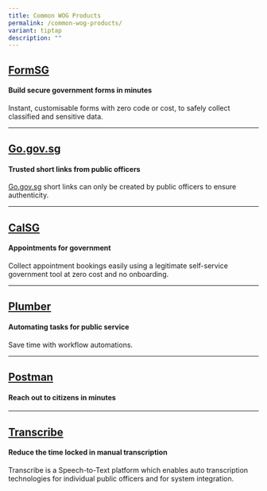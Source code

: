 ```yaml
---
title: Common WOG Products
permalink: /common-wog-products/
variant: tiptap
description: ""
---
```

<h2><a href="https://form.gov.sg" rel="noopener nofollow" target="_blank">FormSG</a></h2>
<h4><strong>Build secure government forms in minutes</strong></h4>
<p>Instant, customisable forms with zero code or cost, to safely collect
classified and sensitive data.</p>
<hr>
<h2><a href="https://go.gov.sg" rel="noopener nofollow" target="_blank">Go.gov.sg</a></h2>
<h4><strong>Trusted short links from public officers</strong></h4>
<p><a href="http://Go.gov.sg" rel="noopener noreferrer nofollow" target="_blank">Go.gov.sg</a> short
links can only be created by public officers to ensure authenticity.</p>
<hr>
<h2><a href="https://cal.gov.sg" rel="noopener nofollow" target="_blank">CalSG</a></h2>
<p></p>
<h4><strong>Appointments for government</strong></h4>
<p>Collect appointment bookings easily using a legitimate self-service government
tool at zero cost and no onboarding.</p>
<hr>
<h2><a href="https://plumber.gov.sg" rel="noopener nofollow" target="_blank">Plumber</a></h2>
<h4><strong>Automating tasks for public service</strong></h4>
<p>Save time with workflow automations.</p>
<hr>
<h2><a href="https://postman.gov.sg" rel="noopener nofollow" target="_blank">Postman</a></h2>
<h4><strong>Reach out to citizens in minutes</strong></h4>
<hr>
<h2><a href="https://www.transcribe.gov.sg/" rel="noopener nofollow" target="_blank">Transcribe</a></h2>
<h4><strong>Reduce the time locked in manual transcription</strong></h4>
<p>Transcribe is a Speech-to-Text platform which enables auto transcription
technologies for individual public officers and for system integration.</p>
<p></p>